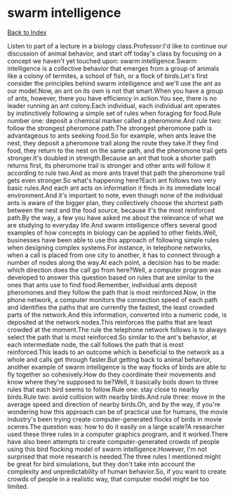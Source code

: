 # swarm intelligence
[Back to Index](https://github.com/windows10010/tpoExtractor/blog/master/README.md)

Listen to part of a lecture in a biology class.Professor:I'd like to continue our discussion of animal behavior, and start off today's class by focusing on a concept we haven't yet touched upon: swarm intelligence.Swarm intelligence is a collective behavior that emerges from a group of animals like a colony of termites, a school of fish, or a flock of birds.Let's first consider the principles behind swarm intelligence and we'll use the ant as our model.Now, an ant on its own is not that smart.When you have a group of ants, however, there you have efficiency in action.You see, there is no leader running an ant colony.Each individual, each individual ant operates by instinctively following a simple set of rules when foraging for food.Rule number one: deposit a chemical marker called a pheromone.And rule two: follow the strongest pheromone path.The strongest pheromone path is advantageous to ants seeking food.So for example, when ants leave the nest, they deposit a pheromone trail along the route they take.If they find food, they return to the nest on the same path, and the pheromone trail gets stronger.It's doubled in strength.Because an ant that took a shorter path returns first, its pheromone trail is stronger and other ants will follow it according to rule two.And as more ants travel that path the pheromone trail gets even stronger.So what's happening here?Each ant follows two very basic rules.And each ant acts on information it finds in its immediate local environment.And it's important to note, even though none of the individual ants is aware of the bigger plan, they collectively choose the shortest path between the nest and the food source, because it's the most reinforced path.By the way, a few you have asked me about the relevance of what we are studying to everyday life.And swarm intelligence offers several good examples of how concepts in biology can be applied to other fields.Well, businesses have been able to use this approach of following simple rules when designing complex systems.For instance, in telephone networks, when a call is placed from one city to another, it has to connect through a number of nodes along the way.At each point, a decision has to be made: which direction does the call go from here?Well, a computer program was developed to answer this question based on rules that are similar to the ones that ants use to find food.Remember, individual ants deposit pheromones and they follow the path that is most reinforced.Now, in the phone network, a computer monitors the connection speed of each path and identifies the paths that are currently the fastest, the least crowded parts of the network.And this information, converted into a numeric code, is deposited at the network nodes.This reinforces the paths that are least crowded at the moment.The rule the telephone network follows is to always select the path that is most reinforced.So similar to the ant's behavior, at each intermediate node, the call follows the path that is most reinforced.This leads to an outcome which is beneficial to the network as a whole and calls get through faster.But getting back to animal behavior, another example of swarm intelligence is the way flocks of birds are able to fly together so cohesively.How do they coordinate their movements and know where they're supposed to be?Well, it basically boils down to three rules that each bird seems to follow.Rule one: stay close to nearby birds.Rule two: avoid collision with nearby birds.And rule three: move in the average speed and direction of nearby birds.Oh, and by the way, if you're wondering how this approach can be of practical use for humans, the movie industry's been trying create computer-generated flocks of birds in movie scenes.The question was: how to do it easily on a large scale?A researcher used these three rules in a computer graphics program, and it worked.There have also been attempts to create computer-generated crowds of people using this bird flocking model of swarm intelligence.However, I'm not surprised that more research is needed.The three rules I mentioned might be great for bird simulations, but they don't take into account the complexity and unpredictability of human behavior.So, if you want to create crowds of people in a realistic way, that computer model might be too limited.
 
